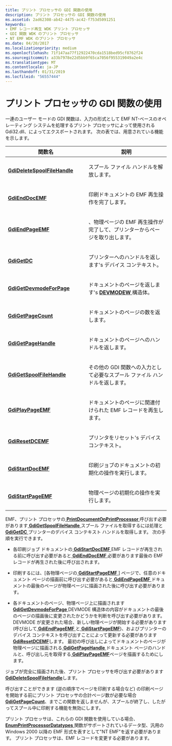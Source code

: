 ```yaml
---
title: プリント プロセッサの GDI 関数の使用
description: プリント プロセッサの GDI 関数の使用
ms.assetid: 2ad62308-ab42-4475-ac42-f753d5091251
keywords:
- EMF レコード再生 WDK プリント プロセッサ
- GDI 関数 WDK のプリント プロセッサ
- NT EMF WDK のプリント プロセッサ
ms.date: 04/20/2017
ms.localizationpriority: medium
ms.openlocfilehash: 71f147aa77f12922470cda1518bed95cf8762f24
ms.sourcegitcommit: a33b7978e22d5bb9f65ca7056f955319049a2e4c
ms.translationtype: MT
ms.contentlocale: ja-JP
ms.lasthandoff: 01/31/2019
ms.locfileid: "56557444"
---
```

# <a name="using-gdi-functions-in-print-processors"></a>プリント プロセッサの GDI 関数の使用





一連のユーザー モードの GDI 関数は、入力の形式として EMF NT-ベースのオペレーティング システムを処理するプリント プロセッサによって使用される Gdi32.dll、によってエクスポートされます。 次の表では、用意されている機能を示します。

<table>
<colgroup>
<col width="50%" />
<col width="50%" />
</colgroup>
<thead>
<tr class="header">
<th>関数名</th>
<th>説明</th>
</tr>
</thead>
<tbody>
<tr class="odd">
<td><p><a href="https://msdn.microsoft.com/library/windows/hardware/ff549449" data-raw-source="[&lt;strong&gt;GdiDeleteSpoolFileHandle&lt;/strong&gt;](https://msdn.microsoft.com/library/windows/hardware/ff549449)"><strong>GdiDeleteSpoolFileHandle</strong></a></p></td>
<td><p>スプール ファイル ハンドルを解放します。</p></td>
</tr>
<tr class="even">
<td><p><a href="https://msdn.microsoft.com/library/windows/hardware/ff549463" data-raw-source="[&lt;strong&gt;GdiEndDocEMF&lt;/strong&gt;](https://msdn.microsoft.com/library/windows/hardware/ff549463)"><strong>GdiEndDocEMF</strong></a></p></td>
<td><p>印刷ドキュメントの EMF 再生操作を完了します。</p></td>
</tr>
<tr class="odd">
<td><p><a href="https://msdn.microsoft.com/library/windows/hardware/ff549468" data-raw-source="[&lt;strong&gt;GdiEndPageEMF&lt;/strong&gt;](https://msdn.microsoft.com/library/windows/hardware/ff549468)"><strong>GdiEndPageEMF</strong></a></p></td>
<td><p>、物理ページの EMF 再生操作が完了して、プリンターからページを取り出します。</p></td>
</tr>
<tr class="even">
<td><p><a href="https://msdn.microsoft.com/library/windows/hardware/ff549470" data-raw-source="[&lt;strong&gt;GdiGetDC&lt;/strong&gt;](https://msdn.microsoft.com/library/windows/hardware/ff549470)"><strong>GdiGetDC</strong></a></p></td>
<td><p>プリンターへのハンドルを返します&#39;s デバイス コンテキスト。</p></td>
</tr>
<tr class="odd">
<td><p><a href="https://msdn.microsoft.com/library/windows/hardware/ff549478" data-raw-source="[&lt;strong&gt;GdiGetDevmodeForPage&lt;/strong&gt;](https://msdn.microsoft.com/library/windows/hardware/ff549478)"><strong>GdiGetDevmodeForPage</strong></a></p></td>
<td><p>ドキュメントのページを返します&#39;s <a href="https://msdn.microsoft.com/library/windows/hardware/ff552837" data-raw-source="[&lt;strong&gt;DEVMODEW&lt;/strong&gt;](https://msdn.microsoft.com/library/windows/hardware/ff552837)"> <strong>DEVMODEW</strong> </a>構造体。</p></td>
</tr>
<tr class="even">
<td><p><a href="https://msdn.microsoft.com/library/windows/hardware/ff549492" data-raw-source="[&lt;strong&gt;GdiGetPageCount&lt;/strong&gt;](https://msdn.microsoft.com/library/windows/hardware/ff549492)"><strong>GdiGetPageCount</strong></a></p></td>
<td><p>ドキュメントのページの数を返します。</p></td>
</tr>
<tr class="odd">
<td><p><a href="https://msdn.microsoft.com/library/windows/hardware/ff549505" data-raw-source="[&lt;strong&gt;GdiGetPageHandle&lt;/strong&gt;](https://msdn.microsoft.com/library/windows/hardware/ff549505)"><strong>GdiGetPageHandle</strong></a></p></td>
<td><p>ドキュメントのページへのハンドルを返します。</p></td>
</tr>
<tr class="even">
<td><p><a href="https://msdn.microsoft.com/library/windows/hardware/ff549517" data-raw-source="[&lt;strong&gt;GdiGetSpoolFileHandle&lt;/strong&gt;](https://msdn.microsoft.com/library/windows/hardware/ff549517)"><strong>GdiGetSpoolFileHandle</strong></a></p></td>
<td><p>その他の GDI 関数への入力として必要なスプール ファイル ハンドルを返します。</p></td>
</tr>
<tr class="odd">
<td><p><a href="https://msdn.microsoft.com/library/windows/hardware/ff549524" data-raw-source="[&lt;strong&gt;GdiPlayPageEMF&lt;/strong&gt;](https://msdn.microsoft.com/library/windows/hardware/ff549524)"><strong>GdiPlayPageEMF</strong></a></p></td>
<td><p>ドキュメントのページに関連付けられた EMF レコードを再生します。</p></td>
</tr>
<tr class="even">
<td><p><a href="https://msdn.microsoft.com/library/windows/hardware/ff549529" data-raw-source="[&lt;strong&gt;GdiResetDCEMF&lt;/strong&gt;](https://msdn.microsoft.com/library/windows/hardware/ff549529)"><strong>GdiResetDCEMF</strong></a></p></td>
<td><p>プリンタをリセット&#39;s デバイス コンテキスト。</p></td>
</tr>
<tr class="odd">
<td><p><a href="https://msdn.microsoft.com/library/windows/hardware/ff549534" data-raw-source="[&lt;strong&gt;GdiStartDocEMF&lt;/strong&gt;](https://msdn.microsoft.com/library/windows/hardware/ff549534)"><strong>GdiStartDocEMF</strong></a></p></td>
<td><p>印刷ジョブのドキュメントの初期化の操作を実行します。</p></td>
</tr>
<tr class="even">
<td><p><a href="https://msdn.microsoft.com/library/windows/hardware/ff549543" data-raw-source="[&lt;strong&gt;GdiStartPageEMF&lt;/strong&gt;](https://msdn.microsoft.com/library/windows/hardware/ff549543)"><strong>GdiStartPageEMF</strong></a></p></td>
<td><p>物理ページの初期化の操作を実行します。</p></td>
</tr>
</tbody>
</table>

 

EMF、プリント プロセッサの[ **PrintDocumentOnPrintProcessor** ](https://msdn.microsoft.com/library/windows/hardware/ff560724)呼び出す必要があります[ **GdiGetSpoolFileHandle** ](https://msdn.microsoft.com/library/windows/hardware/ff549517)スプール ファイルを取得するには処理と[ **GdiGetDC** ](https://msdn.microsoft.com/library/windows/hardware/ff549470)プリンターのデバイス コンテキスト ハンドルを取得します。 次の手順を実行できます。

-   各印刷ジョブ ドキュメントの[ **GdiStartDocEMF** ](https://msdn.microsoft.com/library/windows/hardware/ff549534) EMF レコードが再生される前に呼び出す必要があると[ **GdiEndDocEMF** ](https://msdn.microsoft.com/library/windows/hardware/ff549463)必要があります最後の EMF レコードが再生された後に呼び出されます。

-   印刷するには、[各物理ページの[ **GdiStartPageEMF** ](https://msdn.microsoft.com/library/windows/hardware/ff549543) ] ページで、任意のドキュメント ページの描画前に呼び出す必要があると[ **GdiEndPageEMF** ](https://msdn.microsoft.com/library/windows/hardware/ff549468)ドキュメントの最後のページが物理ページに描画された後に呼び出す必要があります。

-   各ドキュメントのページ、物理ページ上に描画されます[ **GdiGetDevmodeForPage** ](https://msdn.microsoft.com/library/windows/hardware/ff549478) DEVMODE 構造体の内容がドキュメントの最後のページの描画後に変更されたかどうかを判断を呼び出す必要があります。 DEVMODE が変更された場合、新しい物理ページが開始する必要があります (呼び出して[ **GdiEndPageEMF** ](https://msdn.microsoft.com/library/windows/hardware/ff549468)と[ **GdiStartPageEMF**](https://msdn.microsoft.com/library/windows/hardware/ff549543))、およびプリンターのデバイス コンテキストを呼び出すことによって更新する必要があります[ **GdiResetDCEMF**](https://msdn.microsoft.com/library/windows/hardware/ff549529)します。 最初の呼び出しによってドキュメントのページが物理ページに描画される[ **GdiGetPageHandle** ](https://msdn.microsoft.com/library/windows/hardware/ff549505)ドキュメント ページのハンドルと、呼び出し元を取得する[ **GdiPlayPageEMF**](https://msdn.microsoft.com/library/windows/hardware/ff549524)ページを描画するためにします。

ジョブが完全に描画された後、プリント プロセッサを呼び出す必要があります[ **GdiDeleteSpoolFileHandle**](https://msdn.microsoft.com/library/windows/hardware/ff549449)します。

呼び出すことができます (逆の順序でページを印刷する場合など) の印刷ページを開始する前にプリント プロセッサの合計ページ数が必要な場合[ **GdiGetPageCount**](https://msdn.microsoft.com/library/windows/hardware/ff549492)、までこの関数を返しませんが、スプールが終了し、したがってスプール中に印刷する機能を無効にします。

プリント プロセッサは、これらの GDI 関数を使用している場合、 [ **EnumPrintProcessorDatatypes** ](https://msdn.microsoft.com/library/windows/hardware/ff548757)関数がサポートされているデータ型、汎用の Windows 2000 以降の EMF 形式を表すとして"NT EMF"を返す必要があります。 プリント プロセッサは、EMF レコードを変更する必要があります。

 

 




